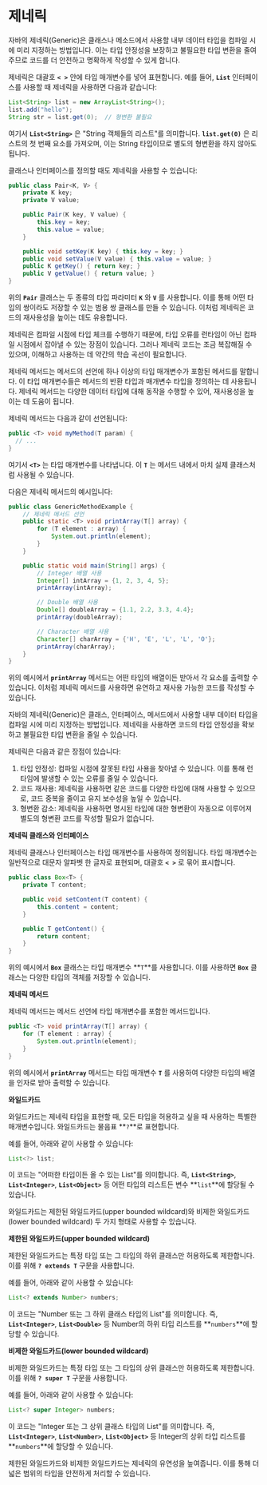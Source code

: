 # 제네릭

자바의 제네릭(Generic)은 클래스나 메소드에서 사용할 내부 데이터 타입을 컴파일 시에 미리 지정하는 방법입니다. 이는 타입 안정성을 보장하고 불필요한 타입 변환을 줄여주므로 코드를 더 안전하고 명확하게 작성할 수 있게 합니다.

제네릭은 대괄호 **`< >`** 안에 타입 매개변수를 넣어 표현합니다. 예를 들어, **`List`** 인터페이스를 사용할 때 제네릭을 사용하면 다음과 같습니다:

```java
List<String> list = new ArrayList<String>();
list.add("hello");
String str = list.get(0);  // 형변환 불필요
```

여기서 **`List<String>`** 은 "String 객체들의 리스트"를 의미합니다. **`list.get(0)`** 은 리스트의 첫 번째 요소를 가져오며, 이는 String 타입이므로 별도의 형변환을 하지 않아도 됩니다.

클래스나 인터페이스를 정의할 때도 제네릭을 사용할 수 있습니다:

```java
public class Pair<K, V> {
    private K key;
    private V value;

    public Pair(K key, V value) {
        this.key = key;
        this.value = value;
    }

    public void setKey(K key) { this.key = key; }
    public void setValue(V value) { this.value = value; }
    public K getKey() { return key; }
    public V getValue() { return value; }
}
```

위의 **`Pair`** 클래스는 두 종류의 타입 파라미터 **`K`** 와 **`V`** 를 사용합니다. 이를 통해 어떤 타입의 쌍이라도 저장할 수 있는 범용 쌍 클래스를 만들 수 있습니다. 이처럼 제네릭은 코드의 재사용성을 높이는 데도 유용합니다.

제네릭은 컴파일 시점에 타입 체크를 수행하기 때문에, 타입 오류를 런타임이 아닌 컴파일 시점에서 잡아낼 수 있는 장점이 있습니다. 그러나 제네릭 코드는 조금 복잡해질 수 있으며, 이해하고 사용하는 데 약간의 학습 곡선이 필요합니다.

제네릭 메서드는 메서드의 선언에 하나 이상의 타입 매개변수가 포함된 메서드를 말합니다. 이 타입 매개변수들은 메서드의 반환 타입과 매개변수 타입을 정의하는 데 사용됩니다. 제네릭 메서드는 다양한 데이터 타입에 대해 동작을 수행할 수 있어, 재사용성을 높이는 데 도움이 됩니다.

제네릭 메서드는 다음과 같이 선언됩니다:

```java
public <T> void myMethod(T param) {
  // ...
}
```

여기서 **`<T>`** 는 타입 매개변수를 나타냅니다. 이 **`T`** 는 메서드 내에서 마치 실제 클래스처럼 사용될 수 있습니다.

다음은 제네릭 메서드의 예시입니다:

```java
public class GenericMethodExample {
    // 제네릭 메서드 선언
    public static <T> void printArray(T[] array) {
        for (T element : array) {
            System.out.println(element);
        }
    }

    public static void main(String[] args) {
        // Integer 배열 사용
        Integer[] intArray = {1, 2, 3, 4, 5};
        printArray(intArray);

        // Double 배열 사용
        Double[] doubleArray = {1.1, 2.2, 3.3, 4.4};
        printArray(doubleArray);

        // Character 배열 사용
        Character[] charArray = {'H', 'E', 'L', 'L', 'O'};
        printArray(charArray);
    }
}
```

위의 예시에서 **`printArray`** 메서드는 어떤 타입의 배열이든 받아서 각 요소를 출력할 수 있습니다. 이처럼 제네릭 메서드를 사용하면 유연하고 재사용 가능한 코드를 작성할 수 있습니다.

자바의 제네릭(Generic)은 클래스, 인터페이스, 메서드에서 사용할 내부 데이터 타입을 컴파일 시에 미리 지정하는 방법입니다. 제네릭을 사용하면 코드의 타입 안정성을 확보하고 불필요한 타입 변환을 줄일 수 있습니다.

제네릭은 다음과 같은 장점이 있습니다:

1. 타입 안정성: 컴파일 시점에 잘못된 타입 사용을 찾아낼 수 있습니다. 이를 통해 런타임에 발생할 수 있는 오류를 줄일 수 있습니다.
2. 코드 재사용: 제네릭을 사용하면 같은 코드를 다양한 타입에 대해 사용할 수 있으므로, 코드 중복을 줄이고 유지 보수성을 높일 수 있습니다.
3. 형변환 감소: 제네릭을 사용하면 명시된 타입에 대한 형변환이 자동으로 이루어져 별도의 형변환 코드를 작성할 필요가 없습니다.

**제네릭 클래스와 인터페이스**

제네릭 클래스나 인터페이스는 타입 매개변수를 사용하여 정의됩니다. 타입 매개변수는 일반적으로 대문자 알파벳 한 글자로 표현되며, 대괄호 **`< >`** 로 묶어 표시합니다.

```java
public class Box<T> {
    private T content;

    public void setContent(T content) {
        this.content = content;
    }

    public T getContent() {
        return content;
    }
}
```

위의 예시에서 **`Box`** 클래스는 타입 매개변수 **`T`**를 사용합니다. 이를 사용하면 **`Box`** 클래스는 다양한 타입의 객체를 저장할 수 있습니다.

**제네릭 메서드**

제네릭 메서드는 메서드 선언에 타입 매개변수를 포함한 메서드입니다.

```java
public <T> void printArray(T[] array) {
    for (T element : array) {
        System.out.println(element);
    }
}
```

위의 예시에서 **`printArray`** 메서드는 타입 매개변수 **`T`** 를 사용하여 다양한 타입의 배열을 인자로 받아 출력할 수 있습니다.

**와일드카드**

와일드카드는 제네릭 타입을 표현할 때, 모든 타입을 허용하고 싶을 때 사용하는 특별한 매개변수입니다. 와일드카드는 물음표 **`?`**로 표현합니다.

예를 들어, 아래와 같이 사용할 수 있습니다:

```java
List<?> list;
```

이 코드는 "어떠한 타입이든 올 수 있는 List"를 의미합니다. 즉, **`List<String>`**, **`List<Integer>`**, **`List<Object>`** 등 어떤 타입의 리스트든 변수 **`list`**에 할당될 수 있습니다.

와일드카드는 제한된 와일드카드(upper bounded wildcard)와 비제한 와일드카드(lower bounded wildcard) 두 가지 형태로 사용할 수 있습니다.

**제한된 와일드카드(upper bounded wildcard)**

제한된 와일드카드는 특정 타입 또는 그 타입의 하위 클래스만 허용하도록 제한합니다. 이를 위해 **`? extends T`** 구문을 사용합니다.

예를 들어, 아래와 같이 사용할 수 있습니다:

```java
List<? extends Number> numbers;
```

이 코드는 "Number 또는 그 하위 클래스 타입의 List"를 의미합니다. 즉, **`List<Integer>`**, **`List<Double>`** 등 Number의 하위 타입 리스트를 **`numbers`**에 할당할 수 있습니다.

**비제한 와일드카드(lower bounded wildcard)**

비제한 와일드카드는 특정 타입 또는 그 타입의 상위 클래스만 허용하도록 제한합니다. 이를 위해 **`? super T`** 구문을 사용합니다.

예를 들어, 아래와 같이 사용할 수 있습니다:

```java
List<? super Integer> numbers;
```

이 코드는 "Integer 또는 그 상위 클래스 타입의 List"를 의미합니다. 즉, **`List<Integer>`**, **`List<Number>`**, **`List<Object>`** 등 Integer의 상위 타입 리스트를 **`numbers`**에 할당할 수 있습니다.

제한된 와일드카드와 비제한 와일드카드는 제네릭의 유연성을 높여줍니다. 이를 통해 더 넓은 범위의 타입을 안전하게 처리할 수 있습니다.